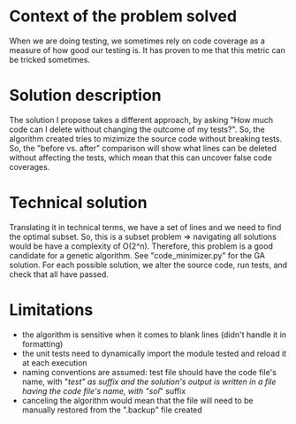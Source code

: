 # Context of the problem solved
When we are doing testing, we sometimes rely on code coverage as a measure of
how good our testing is. It has proven to me that this metric can be tricked sometimes.

# Solution description
The solution I propose takes a different approach, by asking
"How much code can I delete without changing the outcome of my tests?".
So, the algorithm created tries to mizimize the source code without breaking tests.
So, the "before vs. after" comparison will show what lines can be deleted without affecting
the tests, which mean that this can uncover false code coverages.

# Technical solution
Translating it in technical terms, we have a set of lines and we need to find the optimal subset.
So, this is a subset problem => navigating all solutions would be have a complexity of O(2^n).
Therefore, this problem is a good candidate for a genetic algorithm. 
See "code_minimizer.py" for the GA solution.
For each possible solution, we alter the source code, run tests, and check that all have passed.

# Limitations
- the algorithm is sensitive when it comes to blank lines (didn't handle it in formatting)
- the unit tests need to dynamically import the module tested and reload it at each execution
- naming conventions are assumed: test file should have the code file's name, with "_test" as suffix and
the solution's output is written in a file having the code file's name, with "sol_" suffix
- canceling the algorithm would mean that the file will need to be manually restored from
the ".backup" file created
